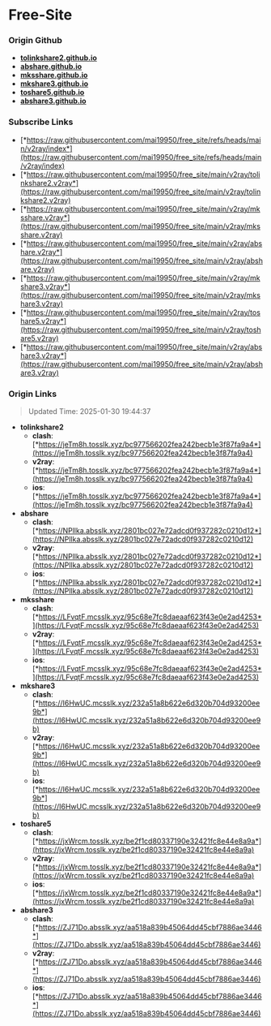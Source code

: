 # Free-Site

### Origin Github

- [**tolinkshare2.github.io**](https://github.com/tolinkshare2/tolinkshare2.github.io)
- [**abshare.github.io**](https://github.com/abshare/abshare.github.io)
- [**mksshare.github.io**](https://github.com/mksshare/mksshare.github.io)
- [**mkshare3.github.io**](https://github.com/mkshare3/mkshare3.github.io)
- [**toshare5.github.io**](https://github.com/toshare5/toshare5.github.io)
- [**abshare3.github.io**](https://github.com/abshare3/abshare3.github.io)

### Subscribe Links

- [*https://raw.githubusercontent.com/mai19950/free_site/refs/heads/main/v2ray/index*](https://raw.githubusercontent.com/mai19950/free_site/refs/heads/main/v2ray/index)
- [*https://raw.githubusercontent.com/mai19950/free_site/main/v2ray/tolinkshare2.v2ray*](https://raw.githubusercontent.com/mai19950/free_site/main/v2ray/tolinkshare2.v2ray)
- [*https://raw.githubusercontent.com/mai19950/free_site/main/v2ray/mksshare.v2ray*](https://raw.githubusercontent.com/mai19950/free_site/main/v2ray/mksshare.v2ray)
- [*https://raw.githubusercontent.com/mai19950/free_site/main/v2ray/abshare.v2ray*](https://raw.githubusercontent.com/mai19950/free_site/main/v2ray/abshare.v2ray)
- [*https://raw.githubusercontent.com/mai19950/free_site/main/v2ray/mkshare3.v2ray*](https://raw.githubusercontent.com/mai19950/free_site/main/v2ray/mkshare3.v2ray)
- [*https://raw.githubusercontent.com/mai19950/free_site/main/v2ray/toshare5.v2ray*](https://raw.githubusercontent.com/mai19950/free_site/main/v2ray/toshare5.v2ray)
- [*https://raw.githubusercontent.com/mai19950/free_site/main/v2ray/abshare3.v2ray*](https://raw.githubusercontent.com/mai19950/free_site/main/v2ray/abshare3.v2ray)

### Origin Links

> Updated Time: 2025-01-30 19:44:37

- **tolinkshare2**
  - **clash**: [*https://jeTm8h.tosslk.xyz/bc977566202fea242becb1e3f87fa9a4*](https://jeTm8h.tosslk.xyz/bc977566202fea242becb1e3f87fa9a4)
  - **v2ray**: [*https://jeTm8h.tosslk.xyz/bc977566202fea242becb1e3f87fa9a4*](https://jeTm8h.tosslk.xyz/bc977566202fea242becb1e3f87fa9a4)
  - **ios**: [*https://jeTm8h.tosslk.xyz/bc977566202fea242becb1e3f87fa9a4*](https://jeTm8h.tosslk.xyz/bc977566202fea242becb1e3f87fa9a4)
- **abshare**
  - **clash**: [*https://NPllka.absslk.xyz/2801bc027e72adcd0f937282c0210d12*](https://NPllka.absslk.xyz/2801bc027e72adcd0f937282c0210d12)
  - **v2ray**: [*https://NPllka.absslk.xyz/2801bc027e72adcd0f937282c0210d12*](https://NPllka.absslk.xyz/2801bc027e72adcd0f937282c0210d12)
  - **ios**: [*https://NPllka.absslk.xyz/2801bc027e72adcd0f937282c0210d12*](https://NPllka.absslk.xyz/2801bc027e72adcd0f937282c0210d12)
- **mksshare**
  - **clash**: [*https://LFvqtF.mcsslk.xyz/95c68e7fc8daeaaf623f43e0e2ad4253*](https://LFvqtF.mcsslk.xyz/95c68e7fc8daeaaf623f43e0e2ad4253)
  - **v2ray**: [*https://LFvqtF.mcsslk.xyz/95c68e7fc8daeaaf623f43e0e2ad4253*](https://LFvqtF.mcsslk.xyz/95c68e7fc8daeaaf623f43e0e2ad4253)
  - **ios**: [*https://LFvqtF.mcsslk.xyz/95c68e7fc8daeaaf623f43e0e2ad4253*](https://LFvqtF.mcsslk.xyz/95c68e7fc8daeaaf623f43e0e2ad4253)
- **mkshare3**
  - **clash**: [*https://I6HwUC.mcsslk.xyz/232a51a8b622e6d320b704d93200ee9b*](https://I6HwUC.mcsslk.xyz/232a51a8b622e6d320b704d93200ee9b)
  - **v2ray**: [*https://I6HwUC.mcsslk.xyz/232a51a8b622e6d320b704d93200ee9b*](https://I6HwUC.mcsslk.xyz/232a51a8b622e6d320b704d93200ee9b)
  - **ios**: [*https://I6HwUC.mcsslk.xyz/232a51a8b622e6d320b704d93200ee9b*](https://I6HwUC.mcsslk.xyz/232a51a8b622e6d320b704d93200ee9b)
- **toshare5**
  - **clash**: [*https://jxWrcm.tosslk.xyz/be2f1cd80337190e32421fc8e44e8a9a*](https://jxWrcm.tosslk.xyz/be2f1cd80337190e32421fc8e44e8a9a)
  - **v2ray**: [*https://jxWrcm.tosslk.xyz/be2f1cd80337190e32421fc8e44e8a9a*](https://jxWrcm.tosslk.xyz/be2f1cd80337190e32421fc8e44e8a9a)
  - **ios**: [*https://jxWrcm.tosslk.xyz/be2f1cd80337190e32421fc8e44e8a9a*](https://jxWrcm.tosslk.xyz/be2f1cd80337190e32421fc8e44e8a9a)
- **abshare3**
  - **clash**: [*https://ZJ71Do.absslk.xyz/aa518a839b45064dd45cbf7886ae3446*](https://ZJ71Do.absslk.xyz/aa518a839b45064dd45cbf7886ae3446)
  - **v2ray**: [*https://ZJ71Do.absslk.xyz/aa518a839b45064dd45cbf7886ae3446*](https://ZJ71Do.absslk.xyz/aa518a839b45064dd45cbf7886ae3446)
  - **ios**: [*https://ZJ71Do.absslk.xyz/aa518a839b45064dd45cbf7886ae3446*](https://ZJ71Do.absslk.xyz/aa518a839b45064dd45cbf7886ae3446)
